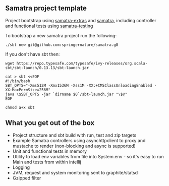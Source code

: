 ## Samatra project template

Project bootstrap using [samatra-extras](https://github.com/springernature/samatra-extras) and [samatra](https://github.com/springernature/samatra), including controller and functional tests using [samatra-testing](https://github.com/springernature/samatra-testing)

To bootstrap a new samatra project run the following:
```
./sbt new git@github.com:springernature/samatra.g8
```

If you don't have sbt then:
```
wget https://repo.typesafe.com/typesafe/ivy-releases/org.scala-sbt/sbt-launch/0.13.13/sbt-launch.jar

cat > sbt <<EOF 
#!/bin/bash
SBT_OPTS="-Xms512M -Xmx1536M -Xss1M -XX:+CMSClassUnloadingEnabled -XX:MaxPermSize=256M"
java \$SBT_OPTS -jar `dirname $0`/sbt-launch.jar "\$@"
EOF

chmod a+x sbt
```

## What you get out of the box

- Project structure and sbt build with run, test and zip targets
- Example Samatra controllers using asynchttpclient to proxy and mustache to render (non-blocking and async is supported)
- Unit and functional tests in memory
- Utility to load env variables from file into System.env - so it's easy to run Main and tests from within intellij 
- Logging
- JVM, request and system monitoring sent to graphite/statsd
- Gzipped filter


